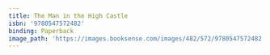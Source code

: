 ```yaml
---
title: The Man in the High Castle
isbn: '9780547572482'
binding: Paperback
image_path: 'https://images.booksense.com/images/482/572/9780547572482.jpg'
---
```


